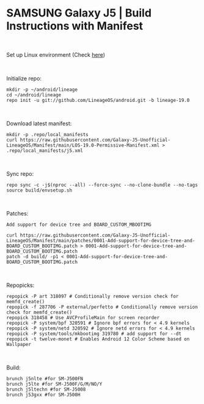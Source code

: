 # SAMSUNG Galaxy J5 | Build Instructions with Manifest
<br/>

Set up Linux environment (Check <a href="https://github.com/Galaxy-J5-Unofficial-LineageOS/Manifest/blob/main/LOS-Build-Environment.md">here</a>)

<br/>

Initialize repo:
```
mkdir -p ~/android/lineage
cd ~/android/lineage
repo init -u git://github.com/LineageOS/android.git -b lineage-19.0
```
<br/>


Download latest manifest:
```
mkdir -p .repo/local_manifests
curl https://raw.githubusercontent.com/Galaxy-J5-Unofficial-LineageOS/Manifest/main/LOS-19.0-Permissive-Manifest.xml > .repo/local_manifests/j5.xml
```
<br/>

Sync repo:
```
repo sync -c -j$(nproc --all) --force-sync --no-clone-bundle --no-tags
source build/envsetup.sh
```
<br/>

Patches:

```Add support for device tree and BOARD_CUSTOM_MBOOTIMG```
```
curl https://raw.githubusercontent.com/Galaxy-J5-Unofficial-LineageOS/Manifest/main/patches/0001-Add-support-for-device-tree-and-BOARD_CUSTOM_BOOTIMG.patch > 0001-Add-support-for-device-tree-and-BOARD_CUSTOM_BOOTIMG.patch
patch -d build/ -p1 < 0001-Add-support-for-device-tree-and-BOARD_CUSTOM_BOOTIMG.patch 
```
<br/>

Repopicks:
```
repopick -P art 318097 # Conditionally remove version check for memfd_create()
repopick -f 287706 -P external/perfetto # Conditionally remove version check for memfd_create()
repopick 318458 # Use AVCProfileMain for screen recorder
repopick -P system/bpf 320591 # Ignore bpf errors for < 4.9 kernels
repopick -P system/netd 320592 # Ignore netd errors for < 4.9 kernels
repopick -P system/tools/mkbootimg 319780 # add support for --dt
repopick -t twelve-monet # Enables Android 12 Color Scheme based on Wallpaper
```
<br/>

Build:
```
brunch j5nlte #for SM-J500FN
brunch j5lte #for SM-J500F/G/M/NO/Y
brunch j5ltechn #for SM-J5008
brunch j53gxx #for SM-J500H
```

<br/>
